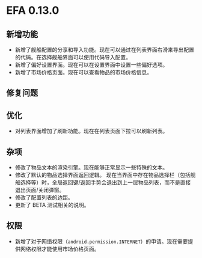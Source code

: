 # EFA 0.13.0

## 新增功能

- 新增了舰船配置的分享和导入功能。现在可以通过在列表界面右滑来导出配置的代码。在选择舰船界面可以使用代码导入配置。
- 新增了偏好设置界面。现在可以在设置界面中设置一些偏好选项。
- 新增了市场价格页面。现在可以查看物品的市场价格信息。

## 修复问题

## 优化

- 对列表界面增加了刷新功能。现在在列表页面下拉可以刷新列表。

## 杂项

- 修改了物品文本的渲染引擎。现在能够正常显示一些特殊的文本。
- 修改了默认的物品选择界面返回逻辑。
  现在当界面中存在物品选择栏（包括舰船选择等）时，全局返回键/返回手势会退出到上一层物品列表，而不是直接退出页面/关闭弹窗。
- 修改了配置列表的边距。
- 更新了 BETA 测试相关的说明。

## 权限

- 新增了对于网络权限（`android.permission.INTERNET`）的申请。现在需要提供网络权限才能使用市场价格页面。
